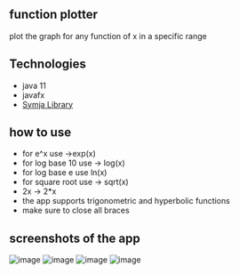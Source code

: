 ## function plotter
plot the graph for any function of x in a specific range
## Technologies
* java 11
* javafx
* [Symja Library](https://github.com/axkr/symja_android_library)


## how to use
- for e^x use ->exp(x)
- for log base 10 use -> log(x)
- for log base e use ln(x)
- for square root use -> sqrt(x)
- 2x -> 2*x
- the app supports trigonometric and hyperbolic functions
- make sure to close all braces

## screenshots of the app
![image](https://user-images.githubusercontent.com/62031222/147423523-b5c6ef03-be5e-4c88-8178-6ba4dc0ba1a7.png)
![image](https://user-images.githubusercontent.com/62031222/147423525-25da6fe4-a3d6-434e-b0a4-8b470571756f.png)
![image](https://user-images.githubusercontent.com/62031222/147423530-5b3bedb0-2240-4970-96b0-ec20621adaa2.png)
![image](https://user-images.githubusercontent.com/62031222/147423536-31fe21d5-f5f5-45c0-b824-2d9b0d35acef.png)








